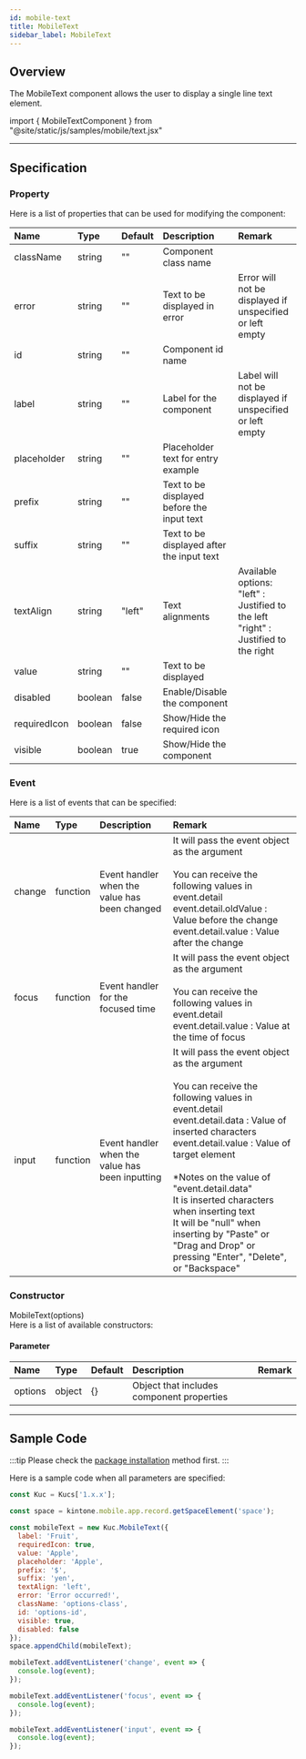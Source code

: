 ```yaml
---
id: mobile-text
title: MobileText
sidebar_label: MobileText
---
```


## Overview

The MobileText component allows the user to display a single line text element.

import { MobileTextComponent } from "@site/static/js/samples/mobile/text.jsx"

<MobileTextComponent />


---

## Specification

### Property

Here is a list of properties that can be used for modifying the component:

| Name | Type | Default | Description | Remark |
| :--- | :--- | :--- | :--- | :--- |
| className | string | ""  | Component class name | |
| error | string | ""  | Text to be displayed in error | Error will not be displayed if unspecified or left empty |
| id | string | ""  | Component id name | |
| label | string | ""  | Label for the component | Label will not be displayed if unspecified or left empty |
| placeholder | string | ""  | Placeholder text for entry example | |
| prefix | string | ""  | Text to be displayed before the input text | |
| suffix | string | ""  | Text to be displayed after the input text | |
| textAlign | string | "left"  | Text alignments | Available options:<br/>"left" : Justified to the left<br/>"right" : Justified to the right |
| value | string | ""  | Text to be displayed | |
| disabled | boolean | false | Enable/Disable the component | |
| requiredIcon | boolean | false | Show/Hide the required icon | |
| visible | boolean | true | Show/Hide the component | |

### Event

Here is a list of events that can be specified:

| Name | Type | Description | Remark |
| :--- | :--- | :--- | :--- |
| change | function | Event handler when the value has been changed | It will pass the event object as the argument<br/><br/>You can receive the following values in event.detail<br/>event.detail.oldValue : Value before the change<br/>event.detail.value : Value after the change |
| focus | function | Event handler for the focused time | It will pass the event object as the argument<br/><br/>You can receive the following values in event.detail<br/>event.detail.value : Value at the time of focus |
| input | function | Event handler when the value has been inputting | It will pass the event object as the argument<br/><br/>You can receive the following values in event.detail<br/>event.detail.data : Value of inserted characters<br/>event.detail.value : Value of target element<br/><br/>*Notes on the value of "event.detail.data"<br/>It is inserted characters when inserting text<br/>It will be "null" when inserting by "Paste" or "Drag and Drop" or pressing "Enter", "Delete", or "Backspace" |

### Constructor

MobileText(options)<br/>
Here is a list of available constructors:

#### Parameter
| Name | Type | Default | Description | Remark |
| :--- | :--- | :--- | :--- | :--- |
| options  | object | \{\} | Object that includes component properties |  |

---
## Sample Code

:::tip
Please check the [package installation](../../getting-started/quick-start.md#installation) method first.
:::

Here is a sample code when all parameters are specified:

```javascript
const Kuc = Kucs['1.x.x'];

const space = kintone.mobile.app.record.getSpaceElement('space');

const mobileText = new Kuc.MobileText({
  label: 'Fruit',
  requiredIcon: true,
  value: 'Apple',
  placeholder: 'Apple',
  prefix: '$',
  suffix: 'yen',
  textAlign: 'left',
  error: 'Error occurred!',
  className: 'options-class',
  id: 'options-id',
  visible: true,
  disabled: false
});
space.appendChild(mobileText);

mobileText.addEventListener('change', event => {
  console.log(event);
});

mobileText.addEventListener('focus', event => {
  console.log(event);
});

mobileText.addEventListener('input', event => {
  console.log(event);
});
```
